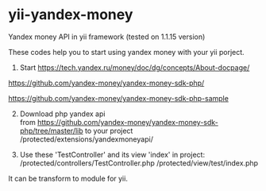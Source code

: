 # yii-yandex-money
Yandex money API in yii framework (tested on 1.1.15 version)

These codes help you to start using yandex money with your yii porject.


1. Start
https://tech.yandex.ru/money/doc/dg/concepts/About-docpage/ 

https://github.com/yandex-money/yandex-money-sdk-php/ 

https://github.com/yandex-money/yandex-money-sdk-php-sample 
 
2. Download php yandex api  
from https://github.com/yandex-money/yandex-money-sdk-php/tree/master/lib
to your project /protected/extensions/yandexmoneyapi/

3. Use these 'TestController' and its view 'index' in project:
/protected/controllers/TestController.php
/protected/view/test/index.php


It can be transform to module for yii.
